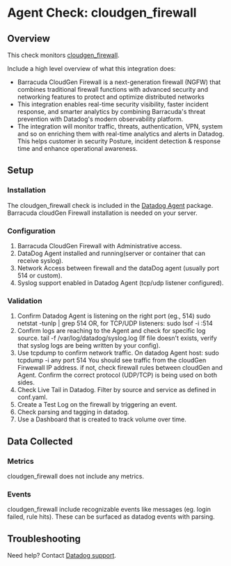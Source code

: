 # Agent Check: cloudgen_firewall

## Overview

This check monitors [cloudgen_firewall][1].

Include a high level overview of what this integration does:
- Barracuda CloudGen Firewall is a next-generation firewall (NGFW) that combines traditional firewall functions with advanced security and networking features to protect and optimize distributed networks
- This integration enables real-time security visibility, faster incident response, and smarter analytics by combining Barracuda's threat prevention with Datadog's modern observability platform.
- The integration will monitor traffic, threats, authentication, VPN, system and so on enriching them with real-time analytics and alerts in Datadog. This helps customer in security Posture, incident detection & response time and enhance operational awareness. 

## Setup

### Installation

The cloudgen_firewall check is included in the [Datadog Agent][2] package.
Barracuda cloudGen Firewall installation is needed on your server.

### Configuration

1. Barracuda CloudGen Firewall with Administrative access.
2. DataDog Agent installed and running(server or container that can receive syslog).
3. Network Access between firewall and the dataDog agent (usually port 514 or custom).
4. Syslog support enabled in Datadog Agent (tcp/udp listener configured).

### Validation

1. Confirm Datadog Agent is listening on the right port (eg., 514)
    sudo netstat -tunlp | grep 514
OR, for TCP/UDP listeners:
    sudo lsof -i :514
2. Confirm logs are reaching to the Agent and check for specific log source.
    tail -f /var/log/datadog/syslog.log
(If file doesn't exists, verify that syslog logs are being written by your config).
3. Use tcpdump to confirm network traffic. On datadog Agent host:
    sudo tcpdump -i any port 514
You should see traffic from the cloudGen Firwewall IP address. if not, check firewall rules between cloudGen and Agent. Confirm the correct protocol (UDP/TCP) is being used on both sides.
4. Check Live Tail in Datadog. Filter by source and service as defined in conf.yaml.
5. Create a Test Log on the firewall by triggering an event.
6. Check parsing and tagging in datadog.
7. Use a Dashboard that is created to track volume over time.

## Data Collected

### Metrics

cloudgen_firewall does not include any metrics.

### Events

cloudgen_firewall include recognizable events like messages (eg. login failed, rule hits). These can be surfaced as datadog events with parsing.

## Troubleshooting

Need help? Contact [Datadog support][3].

[1]: https://www.barracuda.com/products/network-protection/cloudgen-firewall
[2]: https://app.datadoghq.com/account/settings/agent/latest
[3]: https://docs.datadoghq.com/help/